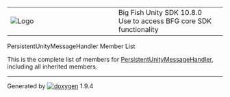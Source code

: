 <table>
<colgroup>
<col style="width: 50%" />
<col style="width: 50%" />
</colgroup>
<tbody>
<tr class="odd">
<td><img src="Icon-100.png" alt="Logo" /></td>
<td><div id="projectname">
Big Fish Unity SDK<span id="projectnumber"> 10.8.0</span>
</div>
<div id="projectbrief">
Use to access BFG core SDK functionality
</div></td>
</tr>
</tbody>
</table>

PersistentUnityMessageHandler Member List

This is the complete list of members for
[PersistentUnityMessageHandler](class_persistent_unity_message_handler.html),
including all inherited members.

-----

Generated
by [![doxygen](doxygen.svg)](https://www.doxygen.org/index.html) 1.9.4
